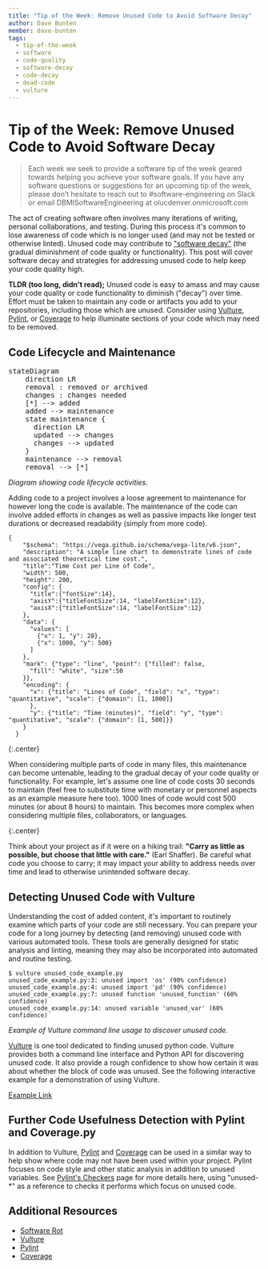 ```yaml
---
title: "Tip of the Week: Remove Unused Code to Avoid Software Decay"
author: Dave Bunten
member: dave-bunten
tags:
  - tip-of-the-week
  - software
  - code-quality
  - software-decay
  - code-decay
  - dead-code
  - vulture
---
```


# Tip of the Week: Remove Unused Code to Avoid Software Decay

> Each week we seek to provide a software tip of the week geared towards helping you achieve your software goals. If you have any software questions or suggestions for an upcoming tip of the week, please don’t hesitate to reach out to #software-engineering on Slack or email DBMISoftwareEngineering at olucdenver.onmicrosoft.com

The act of creating software often involves many iterations of writing, personal collaborations, and testing. During this process it's common to lose awareness of code which is no longer used (and may not be tested or otherwise linted). Unused code may contribute to ["software decay"](https://en.wikipedia.org/wiki/Software_rot) (the gradual diminishment of code quality or functionality). This post will cover software decay and strategies for addressing unused code to help keep your code quality high.

__TLDR (too long, didn't read);__
Unused code is easy to amass and may cause your code quality or code functionality to diminish ("decay") over time. Effort must be taken to maintain any code or artifacts you add to your repositories, including those which are unused. Consider using [Vulture](https://github.com/jendrikseipp/vulture), [Pylint](https://pylint.pycqa.org/), or [Coverage](https://coverage.readthedocs.io/) to help illuminate sections of your code which may need to be removed.

## Code Lifecycle and Maintenance

<pre class="mermaid">
stateDiagram
    direction LR
    removal : removed or archived
    changes : changes needed
    [*] --> added
    added --> maintenance
    state maintenance {
      direction LR
      updated --> changes
      changes --> updated
    }
    maintenance --> removal
    removal --> [*]
</pre>
<script type="module">
  import mermaid from 'https://unpkg.com/mermaid@9/dist/mermaid.esm.min.mjs';
  mermaid.initialize({ startOnLoad: true });
</script>
_Diagram showing code lifecycle activities._

Adding code to a project involves a loose agreement to maintenance for however long the code is available. The maintenance of the code can involve added efforts in changes as well as passive impacts like longer test durations or decreased readability (simply from more code).

```vega-lite
{
    "$schema": "https://vega.github.io/schema/vega-lite/v6.json",
    "description": "A simple line chart to demonstrate lines of code and associated theoretical time cost.",
    "title":"Time Cost per Line of Code",
    "width": 500,
    "height": 200,
    "config": {
      "title":{"fontSize":14},
      "axisY":{"titleFontSize":14, "labelFontSize":12},
      "axisX":{"titleFontSize":14, "labelFontSize":12}
    },
    "data": {
      "values": [
        {"x": 1, "y": 28},
        {"x": 1000, "y": 500}
      ]
    },
    "mark": {"type": "line", "point": {"filled": false,
      "fill": "white", "size":50
    }},
    "encoding": {
      "x": {"title": "Lines of Code", "field": "x", "type": "quantitative", "scale": {"domain": [1, 1000]}
      },
      "y": {"title": "Time (minutes)", "field": "y", "type": "quantitative", "scale": {"domain": [1, 500]}}
    }
  }
```

{:.center}

When considering multiple parts of code in many files, this maintenance can become untenable, leading to the gradual decay of your code quality or functionality. For example, let's assume one line of code costs 30 seconds to maintain (feel free to substitute time with monetary or personnel aspects as an example measure here too). 1000 lines of code would cost 500 minutes (or about 8 hours) to maintain. This becomes more complex when considering multiple files, collaborators, or languages.

<i class="fas fa-hiking" style="font-size:4em;"></i>
{:.center}

Think about your project as if it were on a hiking trail: __"Carry as little as possible, but choose that little with care."__ (Earl Shaffer). Be careful what code you choose to carry; it may impact your ability to address needs over time and lead to otherwise unintended software decay.

## Detecting Unused Code with Vulture

Understanding the cost of added content, it's important to routinely examine which parts of your code are still necessary. You can prepare your code for a long journey by detecting (and removing) unused code with various automated tools. These tools are generally designed for static analysis and linting, meaning they may also be incorporated into automated and routine testing.

```shell
$ vulture unused_code_example.py
unused_code_example.py:3: unused import 'os' (90% confidence)
unused_code_example.py:4: unused import 'pd' (90% confidence)
unused_code_example.py:7: unused function 'unused_function' (60% confidence)
unused_code_example.py:14: unused variable 'unused_var' (60% confidence)
```

_Example of Vulture command line usage to discover unused code._

[Vulture](https://github.com/jendrikseipp/vulture) is one tool dedicated to finding unused python code. Vulture provides both a command line interface and Python API for discovering unused code. It also provide a rough confidence to show how certain it was about whether the block of code was unused. See the following interactive example for a demonstration of using Vulture.

[Example Link]()

## Further Code Usefulness Detection with Pylint and Coverage.py

In addition to Vulture, [Pylint](https://pylint.pycqa.org/en/latest/index.html) and [Coverage](https://coverage.readthedocs.io/) can be used in a similar way to help show where code may not have been used within your project. Pylint focuses on code style and other static analysis in addition to unused variables. See [Pylint's Checkers](https://pylint.pycqa.org/en/latest/user_guide/checkers/features.html) page for more details here, using "unused-*" as a reference to checks it performs which focus on unused code.

## Additional Resources

- [Software Rot](https://en.wikipedia.org/wiki/Software_rot)
- [Vulture](https://github.com/jendrikseipp/vulture)
- [Pylint](https://pylint.pycqa.org/en/latest/index.html)
- [Coverage](https://coverage.readthedocs.io/)
